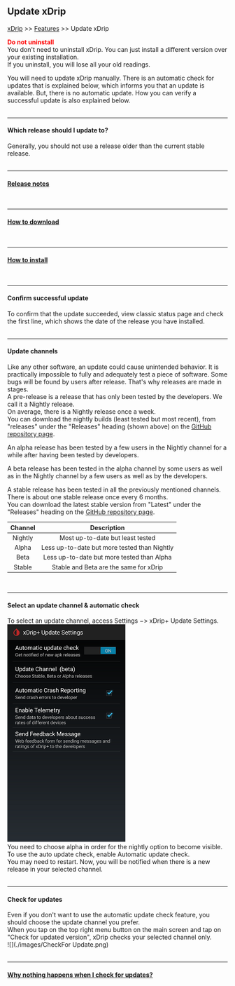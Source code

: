 ## Update xDrip  
[xDrip](../README.md) >> [Features](./Features_page.md) >> Update xDrip    
  
**<span style="color:red">Do not uninstall</span>**  
You don't need to uninstall xDrip.  You can just install a different version over your existing installation.  
If you uninstall, you will lose all your old readings.  
  
You will need to update xDrip manually.  There is an automatic check for updates that is explained below, which informs you that an update is available.  But, there is no automatic update.  How you can verify a successful update is also explained below.  
<br/>  

---  
  
#### **Which release should I update to?**  
Generally, you should not use a release older than the current stable release.  
<br/>  

---  
  
#### **[Release notes](./ReleaseNotes.md)**  
<br/>  

---  
  
#### **[How to download](./Download-xDrip.md)**  
<br/>  

---  

#### **[How to install](./Install.md)**  
<br/>  

---  
  
#### **Confirm successful update**  
To confirm that the update succeeded, view classic status page and check the first line, which shows the date of the release you have installed.  
<br/>  

---    
  
#### **Update channels**  
Like any other software, an update could cause unintended behavior.  It is practically impossible to fully and adequately test a piece of software.  Some bugs will be found by users after release.  That's why releases are made in stages.  
A pre-release is a release that has only been tested by the developers.  We call it a Nightly release.  
On average, there is a Nightly release once a week.  
You can download the nightly builds (least tested but most recent), from "releases" under the "Releases" heading (shown above) on the [GitHub repository page](https://github.com/NightscoutFoundation/xDrip/).  
  
An alpha release has been tested by a few users in the Nightly channel for a while after having been tested by developers.  
  
A beta release has been tested in the alpha channel by some users as well as in the Nightly channel by a few users as well as by the developers.  
  
A stable release has been tested in all the previously mentioned channels. There is about one stable release once every 6 months.  
You can download the latest stable version from "Latest" under the "Releases" heading on the [GitHub repository page](https://github.com/NightscoutFoundation/xDrip/).  
  
| Channel | Description |  
|:--------------:|:-----------:|  
| Nightly        | Most up-to-date but least tested |  
| Alpha          | Less up-to-date but more tested than Nightly |  
| Beta           | Less up-to-date but more tested than Alpha  |  
| Stable         | Stable and Beta are the same for xDrip |  
  
<br/>  
  
---  
  
#### **Select an update channel & automatic check**  
To select an update channel, access Settings &#8722;> xDrip+ Update Settings.  
![](./images/auto_update.png)  
You need to choose alpha in order for the nightly option to become visible.  
To use the auto update check, enable Automatic update check.  
You may need to restart.  Now, you will be notified when there is a new release in your selected channel.  
<br/>  

---  
  
#### **Check for updates**  
Even if you don't want to use the automatic update check feature, you should choose the update channel you prefer.  
When you tap on the top right menu button on the main screen and tap on "Check for updated version", xDrip checks your selected channel only.  
![](./images/CheckFor Update.png)  
<br/>  
  
---  
  
#### [Why nothing happens when I check for updates?](./NoUpdate.md)  
  
